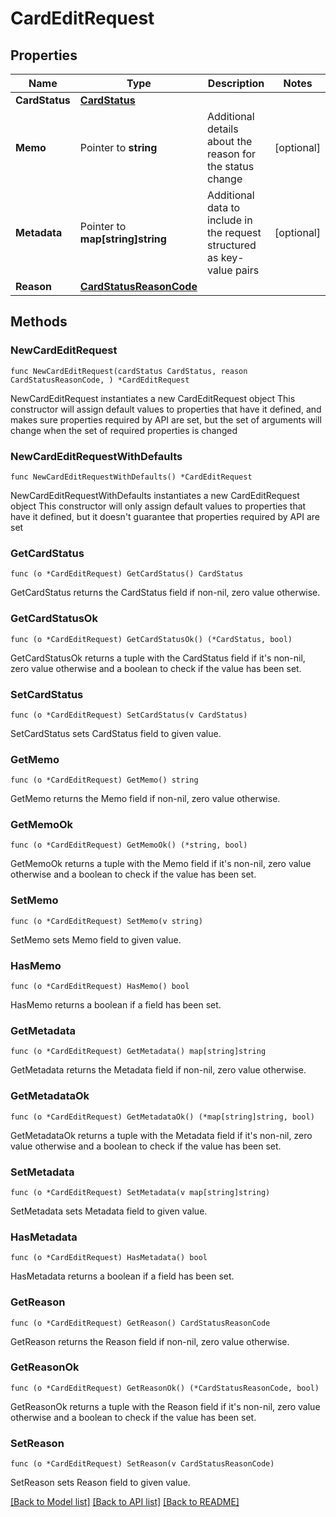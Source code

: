 # CardEditRequest

## Properties

Name | Type | Description | Notes
------------ | ------------- | ------------- | -------------
**CardStatus** | [**CardStatus**](CardStatus.md) |  | 
**Memo** | Pointer to **string** | Additional details about the reason for the status change | [optional] 
**Metadata** | Pointer to **map[string]string** | Additional data to include in the request structured as key-value pairs | [optional] 
**Reason** | [**CardStatusReasonCode**](CardStatusReasonCode.md) |  | 

## Methods

### NewCardEditRequest

`func NewCardEditRequest(cardStatus CardStatus, reason CardStatusReasonCode, ) *CardEditRequest`

NewCardEditRequest instantiates a new CardEditRequest object
This constructor will assign default values to properties that have it defined,
and makes sure properties required by API are set, but the set of arguments
will change when the set of required properties is changed

### NewCardEditRequestWithDefaults

`func NewCardEditRequestWithDefaults() *CardEditRequest`

NewCardEditRequestWithDefaults instantiates a new CardEditRequest object
This constructor will only assign default values to properties that have it defined,
but it doesn't guarantee that properties required by API are set

### GetCardStatus

`func (o *CardEditRequest) GetCardStatus() CardStatus`

GetCardStatus returns the CardStatus field if non-nil, zero value otherwise.

### GetCardStatusOk

`func (o *CardEditRequest) GetCardStatusOk() (*CardStatus, bool)`

GetCardStatusOk returns a tuple with the CardStatus field if it's non-nil, zero value otherwise
and a boolean to check if the value has been set.

### SetCardStatus

`func (o *CardEditRequest) SetCardStatus(v CardStatus)`

SetCardStatus sets CardStatus field to given value.


### GetMemo

`func (o *CardEditRequest) GetMemo() string`

GetMemo returns the Memo field if non-nil, zero value otherwise.

### GetMemoOk

`func (o *CardEditRequest) GetMemoOk() (*string, bool)`

GetMemoOk returns a tuple with the Memo field if it's non-nil, zero value otherwise
and a boolean to check if the value has been set.

### SetMemo

`func (o *CardEditRequest) SetMemo(v string)`

SetMemo sets Memo field to given value.

### HasMemo

`func (o *CardEditRequest) HasMemo() bool`

HasMemo returns a boolean if a field has been set.

### GetMetadata

`func (o *CardEditRequest) GetMetadata() map[string]string`

GetMetadata returns the Metadata field if non-nil, zero value otherwise.

### GetMetadataOk

`func (o *CardEditRequest) GetMetadataOk() (*map[string]string, bool)`

GetMetadataOk returns a tuple with the Metadata field if it's non-nil, zero value otherwise
and a boolean to check if the value has been set.

### SetMetadata

`func (o *CardEditRequest) SetMetadata(v map[string]string)`

SetMetadata sets Metadata field to given value.

### HasMetadata

`func (o *CardEditRequest) HasMetadata() bool`

HasMetadata returns a boolean if a field has been set.

### GetReason

`func (o *CardEditRequest) GetReason() CardStatusReasonCode`

GetReason returns the Reason field if non-nil, zero value otherwise.

### GetReasonOk

`func (o *CardEditRequest) GetReasonOk() (*CardStatusReasonCode, bool)`

GetReasonOk returns a tuple with the Reason field if it's non-nil, zero value otherwise
and a boolean to check if the value has been set.

### SetReason

`func (o *CardEditRequest) SetReason(v CardStatusReasonCode)`

SetReason sets Reason field to given value.



[[Back to Model list]](../README.md#documentation-for-models) [[Back to API list]](../README.md#documentation-for-api-endpoints) [[Back to README]](../README.md)


